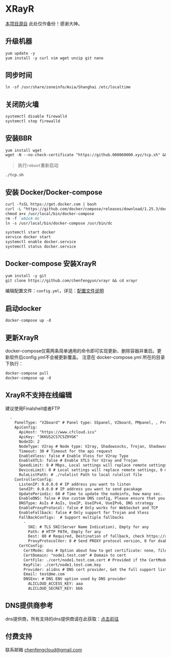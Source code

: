 # XRayR
[本项目源自](https://github.com/XrayR-project/XrayR-release) 此处仅作备份！感谢大神。

## 升级机器

```markdown
yum update -y
yum install -y curl vim wget unzip git nano

```
## 同步时间

```markdown
ln -sf /usr/share/zoneinfo/Asia/Shanghai /etc/localtime

```

## 关闭防火墙

```markdown
systemctl disable firewalld
systemctl stop firewalld

```

## 安装BBR

```markdown
yum install wget
wget -N --no-check-certificate "https://github.000060000.xyz/tcp.sh" && chmod +x tcp.sh && ./tcp.sh

```

>执行`reboot`重新启动

```markdown
./tcp.sh

```


## 安装 Docker/Docker-compose


```markdown
curl -fsSL https://get.docker.com | bash
curl -L "https://github.com/docker/compose/releases/download/1.25.3/docker-compose-$(uname -s)-$(uname -m)" -o /usr/local/bin/docker-compose
chmod a+x /usr/local/bin/docker-compose
rm -f `which dc`
ln -s /usr/local/bin/docker-compose /usr/bin/dc

systemctl start docker
service docker start
systemctl enable docker.service
systemctl status docker.service

```

## Docker-compose 安装XrayR

```markdown
yum install -y git
git clone https://github.com/chenfengyun/xrayr && cd xrayr

```
编辑配置文件：`config.yml`，详见：[配置文件说明](/xrayr-project/xrayr-pei-zhi-wen-jian-shuo-ming/config)
    
## 启动docker

```markdown
docker-compose up -d

```

## 更新XrayR

docker-compose仅需两条简单通用的命令即可实现更新、删除容器并重启。更新软件后config.yml不会被更新覆盖。
注意在 docker-compose.yml 所在的目录下执行：

```markdown
docker-compose pull
docker-compose up -d

```

## XrayR不支持在线编辑
建议使用Finalshell或者FTP

```markdown
  -
    PanelType: "V2board" # Panel type: SSpanel, V2board, PMpanel, , Proxypanel
    ApiConfig:
      ApiHost: "https://www.cfcloud.icu"
      ApiKey: "3KKUS2CS7C5Z9YGK"
      NodeID: 2
      NodeType: V2ray # Node type: V2ray, Shadowsocks, Trojan, Shadowsocks-Plugin
      Timeout: 30 # Timeout for the api request
      EnableVless: false # Enable Vless for V2ray Type
      EnableXTLS: false # Enable XTLS for V2ray and Trojan
      SpeedLimit: 0 # Mbps, Local settings will replace remote settings, 0 means disable
      DeviceLimit: 0 # Local settings will replace remote settings, 0 means disable
      RuleListPath: # ./rulelist Path to local rulelist file
    ControllerConfig:
      ListenIP: 0.0.0.0 # IP address you want to listen
      SendIP: 0.0.0.0 # IP address you want to send pacakage
      UpdatePeriodic: 60 # Time to update the nodeinfo, how many sec.
      EnableDNS: false # Use custom DNS config, Please ensure that you set the dns.json well
      DNSType: AsIs # AsIs, UseIP, UseIPv4, UseIPv6, DNS strategy
      EnableProxyProtocol: false # Only works for WebSocket and TCP
      EnableFallback: false # Only support for Trojan and Vless
      FallBackConfigs:  # Support multiple fallbacks
        -
          SNI: # TLS SNI(Server Name Indication), Empty for any
          Path: # HTTP PATH, Empty for any
          Dest: 80 # Required, Destination of fallback, check https://xtls.github.io/config/fallback/ for details.
          ProxyProtocolVer: 0 # Send PROXY protocol version, 0 for dsable
      CertConfig:
        CertMode: dns # Option about how to get certificate: none, file, http, dns. Choose "none" will forcedly disable the tls config.
        CertDomain: "node1.test.com" # Domain to cert
        CertFile: ./cert/node1.test.com.cert # Provided if the CertMode is file
        KeyFile: ./cert/node1.test.com.key
        Provider: alidns # DNS cert provider, Get the full support list here: https://go-acme.github.io/lego/dns/
        Email: test@me.com
        DNSEnv: # DNS ENV option used by DNS provider
          ALICLOUD_ACCESS_KEY: aaa
          ALICLOUD_SECRET_KEY: bbb
```

## DNS提供商参考

dns提供商，所有支持的dns提供商请在此获取：[点击前往](https://go-acme.github.io/lego/dns)


## 付费支持
联系邮箱 [chenfengcloud@gmail.com](mailto:chenfengcloud@gmail.com) 
